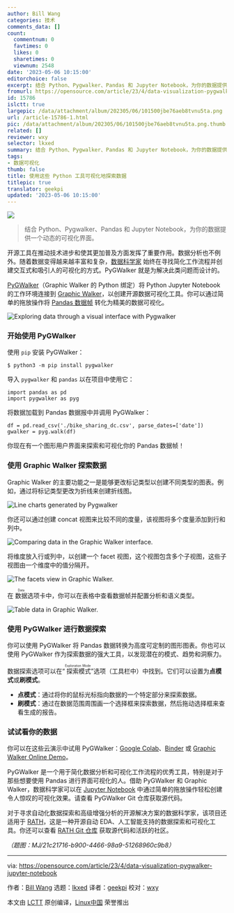 ```yaml
---
author: Bill Wang
categories: 技术
comments_data: []
count:
  commentnum: 0
  favtimes: 0
  likes: 0
  sharetimes: 0
  viewnum: 2548
date: '2023-05-06 10:15:00'
editorchoice: false
excerpt: 结合 Python、Pygwalker、Pandas 和 Jupyter Notebook，为你的数据提供一个动态的可视化界面。
fromurl: https://opensource.com/article/23/4/data-visualization-pygwalker-jupyter-notebook
id: 15786
islctt: true
largepic: /data/attachment/album/202305/06/101500jbe76aeb8tvnu5ta.png
url: /article-15786-1.html
pic: /data/attachment/album/202305/06/101500jbe76aeb8tvnu5ta.png.thumb.jpg
related: []
reviewer: wxy
selector: lkxed
summary: 结合 Python、Pygwalker、Pandas 和 Jupyter Notebook，为你的数据提供一个动态的可视化界面。
tags:
- 数据可视化
thumb: false
title: 使用这些 Python 工具可视化地探索数据
titlepic: true
translator: geekpi
updated: '2023-05-06 10:15:00'
---
```


![](/data/attachment/album/202305/06/101500jbe76aeb8tvnu5ta.png)



> 
> 结合 Python、Pygwalker、Pandas 和 Jupyter Notebook，为你的数据提供一个动态的可视化界面。
> 
> 
> 


开源工具在推动技术进步和使其更加普及方面发挥了重要作用。数据分析也不例外。随着数据变得越来越丰富和复杂，[数据科学家](https://enterprisersproject.com/article/2022/9/data-scientist-day-life?intcmp=7013a000002qLH8AAM) 始终在寻找简化工作流程并创建交互式和吸引人的可视化的方式。PyGWalker 就是为解决此类问题而设计的。


[PyGWalker](https://github.com/Kanaries/pygwalker)（Graphic Walker 的 Python 绑定）将 Python Jupyter Notebook 的工作环境连接到 [Graphic Walker](https://github.com/Kanaries/graphic-walker)，以创建开源数据可视化工具。你可以通过简单的拖放操作将 [Pandas 数据帧](https://opensource.com/article/20/6/pandas-python) 转化为精美的数据可视化。


![Exploring data through a visual interface with Pygwalker](/data/attachment/album/202305/06/101719tn8xb3v83uvr0cn0.gif)


### 开始使用 PyGWalker


使用 `pip` 安装 PyGWalker：



```
$ python3 -m pip install pygwalker

```

导入 `pygwalker` 和 `pandas` 以在项目中使用它：



```
import pandas as pd
import pygwalker as pyg

```

将数据加载到 Pandas 数据报中并调用 PyGWalker：



```
df = pd.read_csv('./bike_sharing_dc.csv', parse_dates=['date'])
gwalker = pyg.walk(df)

```

你现在有一个图形用户界面来探索和可视化你的 Pandas 数据帧！


### 使用 Graphic Walker 探索数据


Graphic Walker 的主要功能之一是能够更改标记类型以创建不同类型的图表。例如，通过将标记类型更改为折线来创建折线图。


![Line charts generated by Pygwalker](/data/attachment/album/202305/06/101737qho88kg9ago4za9x.jpg)


你还可以通过创建 concat 视图来比较不同的度量，该视图将多个度量添加到行和列中。


![Comparing data in the Graphic Walker interface.](/data/attachment/album/202305/06/101759au3ojnn3njtndvud.jpg)


将维度放入行或列中，以创建一个 facet 视图，这个视图包含多个子视图，这些子视图由一个维度中的值分隔开。


![The facets view in Graphic Walker.](/data/attachment/album/202305/06/101816sqgjac49ypqgonya.jpg)


在 <ruby> 数据 <rt>  Data </rt></ruby> 选项卡中，你可以在表格中查看数据帧并配置分析和语义类型。


![Table data in Graphic Walker.](/data/attachment/album/202305/06/101833bkx9v97yv70aaezp.jpg)


### 使用 PyGWalker 进行数据探索


你可以使用 PyGWalker 将 Pandas 数据转换为高度可定制的图形图表。你也可以使用 PyGWalker 作为探索数据的强大工具，以发现潜在的模式、趋势和洞察力。


数据探索选项可以在“<ruby> 探索模式 <rt>  Exploration Mode </rt></ruby>”选项（工具栏中）中找到。它们可以设置为**点模式**或**刷模式**。


* **点模式**：通过将你的鼠标光标指向数据的一个特定部分来探索数据。
* **刷模式**：通过在数据范围周围画一个选择框来探索数据，然后拖动选择框来查看生成的报告。


### 试试看你的数据


你可以在这些云演示中试用 PyGWalker：[Google Colab](https://colab.research.google.com/drive/171QUQeq-uTLgSj1u-P9DQig7Md1kpXQ2?usp=sharing)、[Binder](https://mybinder.org/v2/gh/Kanaries/pygwalker/main?labpath=tests%2Fmain.ipynb) 或 [Graphic Walker Online Demo](https://graphic-walker.kanaries.net/)。


PyGWalker 是一个用于简化数据分析和可视化工作流程的优秀工具，特别是对于那些想要使用 Pandas 进行界面可视化的人。借助 PyGWalker 和 Graphic Walker，数据科学家可以在 [Jupyter Notebook](https://opensource.com/downloads/jupyter-guide) 中通过简单的拖放操作轻松创建令人惊叹的可视化效果。请查看 PyGWalker Git 仓库获取源代码。


对于寻求自动化数据探索和高级增强分析的开源解决方案的数据科学家，该项目还适用于 [RATH](https://kanaries.net/)，这是一种开源自动 EDA、人工智能支持的数据探索和可视化工具。你还可以查看 [RATH Git 仓库](https://github.com/Kanaries/Rath) 获取源代码和活跃的社区。


*（题图：MJ/21c21716-b900-4466-98a9-51268960c9b8）*




---


via: <https://opensource.com/article/23/4/data-visualization-pygwalker-jupyter-notebook>


作者：[Bill Wang](https://opensource.com/users/bill-wang) 选题：[lkxed](https://github.com/lkxed/) 译者：[geekpi](https://github.com/geekpi) 校对：[wxy](https://github.com/wxy)


本文由 [LCTT](https://github.com/LCTT/TranslateProject) 原创编译，[Linux中国](https://linux.cn/) 荣誉推出